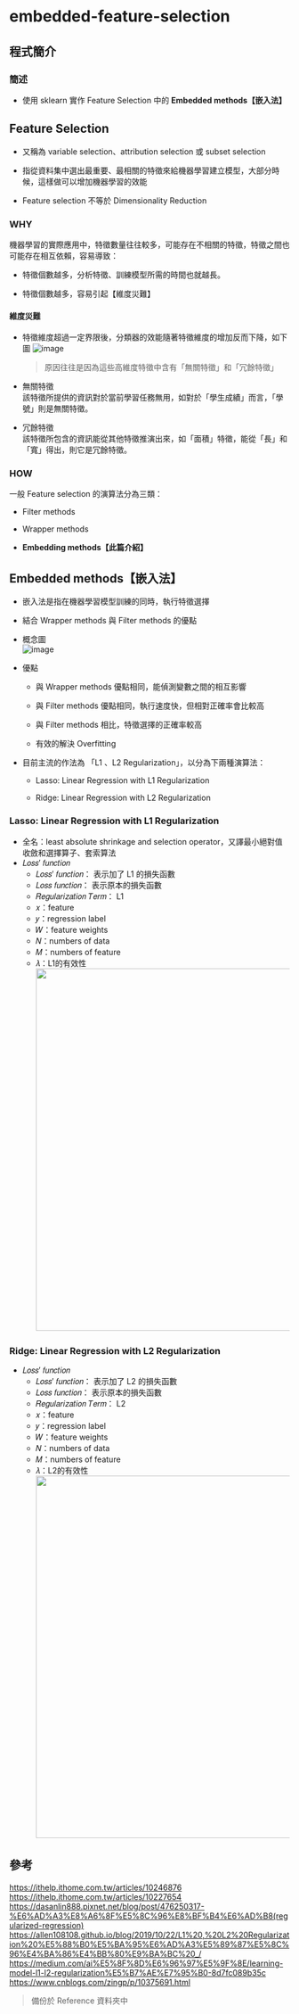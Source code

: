 # embedded-feature-selection
## 程式簡介
### 簡述
* 使用 sklearn 實作 Feature Selection 中的 **Embedded methods【嵌入法】**

## Feature Selection
* 又稱為 variable selection、attribution selection 或 subset selection

* 指從資料集中選出最重要、最相關的特徵來給機器學習建立模型，大部分時候，這樣做可以增加機器學習的效能

* Feature selection 不等於 Dimensionality Reduction

### WHY
機器學習的實際應用中，特徵數量往往較多，可能存在不相關的特徵，特徵之間也可能存在相互依賴，容易導致：

* 特徵個數越多，分析特徵、訓練模型所需的時間也就越長。

* 特徵個數越多，容易引起【維度災難】
#### 維度災難
* 特徵維度超過一定界限後，分類器的效能隨著特徵維度的增加反而下降，如下圖
  ![image](https://user-images.githubusercontent.com/93152909/145701552-148a6354-f79c-4310-b047-619353903b76.png)
  > 原因往往是因為這些高維度特徵中含有「無關特徵」和「冗餘特徵」

* 無關特徵  
該特徵所提供的資訊對於當前學習任務無用，如對於「學生成績」而言，「學號」則是無關特徵。
* 冗餘特徵  
該特徵所包含的資訊能從其他特徵推演出來，如「面積」特徵，能從「長」和「寬」得出，則它是冗餘特徵。
### HOW
一般 Feature selection 的演算法分為三類：

* Filter methods

* Wrapper methods

* **Embedding methods【此篇介紹】**

## Embedded methods【嵌入法】
* 嵌入法是指在機器學習模型訓練的同時，執行特徵選擇

* 結合  Wrapper methods 與 Filter methods 的優點

* 概念圖  
  ![image](https://user-images.githubusercontent.com/93152909/146382076-9f165415-c872-4665-bab5-4649ba62b721.png)

* 優點

  * 與 Wrapper methods 優點相同，能偵測變數之間的相互影響
  
  * 與 Filter methods 優點相同，執行速度快，但相對正確率會比較高

  * 與 Filter methods 相比，特徵選擇的正確率較高
  
  * 有效的解決 Overfitting

* 目前主流的作法為 「L1 、L2 Regularization」，以分為下兩種演算法：

  * Lasso: Linear Regression with L1 Regularization
  
  * Ridge: Linear Regression with L2 Regularization
### Lasso: Linear Regression with L1 Regularization
* 全名：least absolute shrinkage and selection operator，又譯最小絕對值收斂和選擇算子、套索算法
* 𝐿𝑜𝑠𝑠′ 𝑓𝑢𝑛𝑐𝑡𝑖𝑜𝑛
  * 𝐿𝑜𝑠𝑠′ 𝑓𝑢𝑛𝑐𝑡𝑖𝑜𝑛： 表示加了 L1 的損失函數
  * 𝐿𝑜𝑠𝑠 𝑓𝑢𝑛𝑐𝑡𝑖𝑜𝑛： 表示原本的損失函數
  * 𝑅𝑒𝑔𝑢𝑙𝑎𝑟𝑖𝑧𝑎𝑡𝑖𝑜𝑛 𝑇𝑒𝑟𝑚： L1  
  * 𝑥：feature 
  * 𝑦：regression label
  * 𝑊：feature weights
  * 𝑁：numbers of data
  * 𝑀：numbers of feature
  * 𝜆：L1的有效性    
    <img src="https://user-images.githubusercontent.com/93152909/146438380-07f07a50-9c0c-4cc0-8e82-c532d5289886.png" width="650">

### Ridge: Linear Regression with L2 Regularization

* 𝐿𝑜𝑠𝑠′ 𝑓𝑢𝑛𝑐𝑡𝑖𝑜𝑛
  * 𝐿𝑜𝑠𝑠′ 𝑓𝑢𝑛𝑐𝑡𝑖𝑜𝑛： 表示加了 L2 的損失函數
  * 𝐿𝑜𝑠𝑠 𝑓𝑢𝑛𝑐𝑡𝑖𝑜𝑛： 表示原本的損失函數
  * 𝑅𝑒𝑔𝑢𝑙𝑎𝑟𝑖𝑧𝑎𝑡𝑖𝑜𝑛 𝑇𝑒𝑟𝑚： L2  
  * 𝑥：feature 
  * 𝑦：regression label
  * 𝑊：feature weights
  * 𝑁：numbers of data
  * 𝑀：numbers of feature
  * 𝜆：L2的有效性   
    <img src="https://user-images.githubusercontent.com/93152909/146438433-e849b573-6302-4fe9-bfc0-efbf7c8ce027.png" width="650">


## 參考
https://ithelp.ithome.com.tw/articles/10246876  
https://ithelp.ithome.com.tw/articles/10227654  
https://dasanlin888.pixnet.net/blog/post/476250317-%E6%AD%A3%E8%A6%8F%E5%8C%96%E8%BF%B4%E6%AD%B8(regularized-regression)  
https://allen108108.github.io/blog/2019/10/22/L1%20,%20L2%20Regularization%20%E5%88%B0%E5%BA%95%E6%AD%A3%E5%89%87%E5%8C%96%E4%BA%86%E4%BB%80%E9%BA%BC%20_/  
https://medium.com/ai%E5%8F%8D%E6%96%97%E5%9F%8E/learning-model-l1-l2-regularization%E5%B7%AE%E7%95%B0-8d7fc089b35c  
https://www.cnblogs.com/zingp/p/10375691.html
> 備份於 Reference 資料夾中
